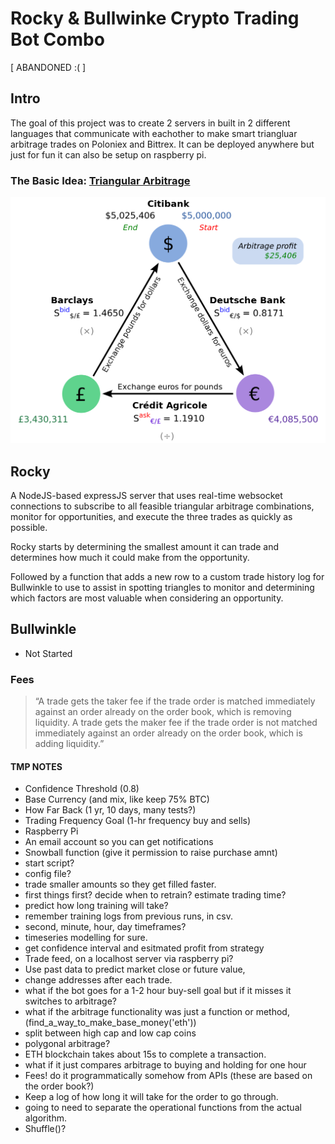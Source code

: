 # Rocky & Bullwinke Crypto Trading Bot Combo

[ ABANDONED :( ]

## Intro

The goal of this project was to create 2 servers in built in 2 different languages that communicate with eachother to make smart triangluar arbitrage trades on Poloniex and Bittrex. It can be deployed anywhere but just for fun it can also be setup on raspberry pi.

### The Basic Idea: [Triangular Arbitrage](https://en.wikipedia.org/wiki/Triangular_arbitrage)

![tri](./img/trigangular_arbitrage.png)

## Rocky

A NodeJS-based expressJS server that uses real-time websocket connections to subscribe to all feasible triangular arbitrage combinations, monitor for opportunities, and execute the three trades as quickly as possible. 

Rocky starts by determining the smallest amount it can trade and determines how much it could make from the opportunity. 

Followed by a function that adds a new row to a custom trade history log for Bullwinkle to use to assist in spotting triangles to monitor and determining which factors are most valuable when considering an opportunity. 

## Bullwinkle

* Not Started

### Fees
> “A trade gets the taker fee if the trade order is matched immediately against an order already on the order book, which is removing liquidity. A trade gets the maker fee if the trade order is not matched immediately against an order already on the order book, which is adding liquidity.”

#### TMP NOTES
* Confidence Threshold (0.8)
* Base Currency (and mix, like keep 75% BTC)
* How Far Back (1 yr, 10 days, many tests?)
* Trading Frequency Goal (1-hr frequency buy and sells)
* Raspberry Pi
* An email account so you can get notifications
* Snowball function (give it permission to raise purchase amnt)
* start script?
* config file?
* trade smaller amounts so they get filled faster.
* first things first? decide when to retrain? estimate trading time?
* predict how long training will take?
* remember training logs from previous runs, in csv.
* second, minute, hour, day timeframes?
* timeseries modelling for sure.
* get confidence interval and esitmated profit from strategy
* Trade feed, on a localhost server via raspberry pi?
* Use past data to predict market close or future value, 
* change addresses after each trade.
* what if the bot goes for a 1-2 hour buy-sell goal but if it misses it switches to arbitrage?
* what if the arbitrage functionality was just a function or method, (find_a_way_to_make_base_money('eth'))
* split between high cap and low cap coins
* polygonal arbitrage?
* ETH blockchain takes about 15s to complete a transaction.
* what if it just compares arbitrage to buying and holding for one hour
* Fees! do it programmatically somehow from APIs (these are based on the order book?)
* Keep a log of how long it will take for the order to go through.
* going to need to separate the operational functions from the actual algorithm.
* Shuffle()?
